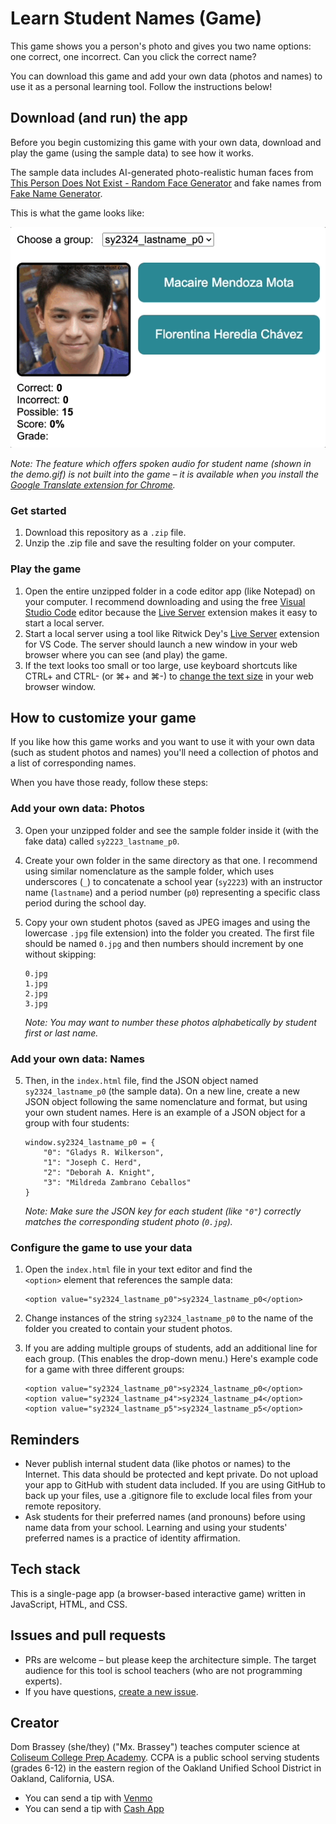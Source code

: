 # Learn Student Names (Game)
This game shows you a person's photo and gives you two name options: one correct, one incorrect. Can you click the correct name?

You can download this game and add your own data (photos and names) to use it as a personal learning tool. Follow the instructions below!

## Download (and run) the app

Before you begin customizing this game with your own data, download and play the game (using the sample data) to see how it works.

The sample data includes AI-generated photo-realistic human faces from [This Person Does Not Exist - Random Face Generator](https://this-person-does-not-exist.com/en) and fake names from [Fake Name Generator](https://www.fakenamegenerator.com/).

This is what the game looks like:

![Screen recording showing game play, player scoring, and group selection with a drop-down menu.](demo.gif)

*Note: The feature which offers spoken audio for student name (shown in the demo.gif) is not built into the game – it is available when you install the [Google Translate extension for Chrome](https://chrome.google.com/webstore/detail/google-translate/aapbdbdomjkkjkaonfhkkikfgjllcleb/RK%3D2/RS%3DBBFW_pnWkPY0xPMYsAZI5xOgQEE-).*

### Get started

1. Download this repository as a `.zip` file.
2. Unzip the .zip file and save the resulting folder on your computer.

### Play the game

1. Open the entire unzipped folder in a code editor app (like Notepad) on your computer. I recommend downloading and using the free [Visual Studio Code](https://code.visualstudio.com/download) editor because the [Live Server](https://marketplace.visualstudio.com/items?itemName=ritwickdey.LiveServer) extension makes it easy to start a local server.
2. Start a local server using a tool like Ritwick Dey's [Live Server](https://marketplace.visualstudio.com/items?itemName=ritwickdey.LiveServer) extension for VS Code. The server should launch a new window in your web browser where you can see (and play) the game.
2. If the text looks too small or too large, use keyboard shortcuts like CTRL+ and CTRL- (or ⌘+ and ⌘-) to [change the text size](https://www.lifewire.com/change-screen-or-device-font-size-31357) in your web browser window.

## How to customize your game

If you like how this game works and you want to use it with your own data (such as student photos and names) you'll need a collection of photos and a list of corresponding names.

When you have those ready, follow these steps:

### Add your own data: Photos

3. Open your unzipped folder and see the sample folder inside it (with the fake data) called `sy2223_lastname_p0`.
4. Create your own folder in the same directory as that one. I recommend using similar nomenclature as the sample folder, which uses underscores (`_`) to concatenate a school year (`sy2223`) with an instructor name (`lastname`) and a period number (`p0`) representing a specific class period during the school day.
4. Copy your own student photos (saved as JPEG images and using the lowercase `.jpg` file extension) into the folder you created. The first file should be named `0.jpg` and then numbers should increment by one without skipping:

	```
	0.jpg
	1.jpg
	2.jpg
	3.jpg
	```

	*Note: You may want to number these photos alphabetically by student first or last name.*

### Add your own data: Names

5. Then, in the `index.html` file, find the JSON object named `sy2324_lastname_p0` (the sample data). On a new line, create a new JSON object following the same nomenclature and format, but using your own student names. Here is an example of a JSON object for a group with four students:

	```
	window.sy2324_lastname_p0 = {
		"0": "Gladys R. Wilkerson",
		"1": "Joseph C. Herd",
		"2": "Deborah A. Knight",
		"3": "Mildreda Zambrano Ceballos"
	}
	```
	*Note: Make sure the JSON key for each student (like `"0"`) correctly matches the corresponding student photo (`0.jpg`).*

### Configure the game to use your data

1. Open the `index.html` file in your text editor and find the `        <option>` element that references the sample data:

	```
	<option value="sy2324_lastname_p0">sy2324_lastname_p0</option>
	```

2. Change instances of the string `sy2324_lastname_p0` to the name of the folder you created to contain your student photos.
3. If you are adding multiple groups of students, add an additional line for each group. (This enables the drop-down menu.) Here's example code for a game with three different groups:

	```
	<option value="sy2324_lastname_p0">sy2324_lastname_p0</option>
	<option value="sy2324_lastname_p4">sy2324_lastname_p4</option>
	<option value="sy2324_lastname_p5">sy2324_lastname_p5</option>
	```

## Reminders
* Never publish internal student data (like photos or names) to the Internet. This data should be protected and kept private. Do not upload your app to GitHub with student data included. If you are using GitHub to back up your files, use a .gitignore file to exclude local files from your remote repository.
* Ask students for their preferred names (and pronouns) before using name data from your school. Learning and using your students' preferred names is a practice of identity affirmation.

## Tech stack
This is a single-page app (a browser-based interactive game) written in JavaScript, HTML, and CSS.

## Issues and pull requests
* PRs are welcome – but please keep the architecture simple. The target audience for this tool is school teachers (who are not programming experts).
* If you have questions, [create a new issue](https://github.com/domlet/name-game-photo-matching/issues).

## Creator
Dom Brassey (she/they) ("Mx. Brassey") teaches computer science at [Coliseum College Prep Academy](https://www.ousd.org/ccpa). CCPA is a public school serving students (grades 6-12) in the eastern region of the Oakland Unified School District in Oakland, California, USA. 

* You can send a tip with [Venmo](https://venmo.com/u/Dom-Brassey)
* You can send a tip with [Cash App](https://cash.app/$domlet)